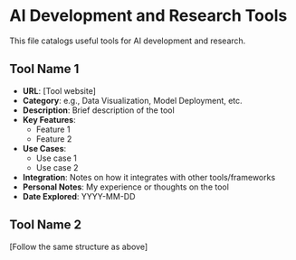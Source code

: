 # AI Development and Research Tools

This file catalogs useful tools for AI development and research.

## Tool Name 1

- **URL**: [Tool website]
- **Category**: e.g., Data Visualization, Model Deployment, etc.
- **Description**: Brief description of the tool
- **Key Features**:
  - Feature 1
  - Feature 2
- **Use Cases**:
  - Use case 1
  - Use case 2
- **Integration**: Notes on how it integrates with other tools/frameworks
- **Personal Notes**: My experience or thoughts on the tool
- **Date Explored**: YYYY-MM-DD

## Tool Name 2

[Follow the same structure as above]
